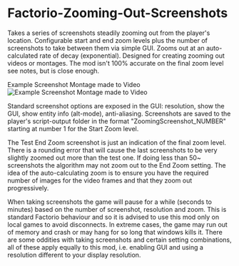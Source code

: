# Factorio-Zooming-Out-Screenshots

Takes a series of screenshots steadily zooming out from the player's location. Configurable start and end zoom levels plus the number of screenshots to take between them via simple GUI. Zooms out at an auto-calculated rate of decay (exponential). Designed for creating zooming out videos or montages. The mod isn't 100% accurate on the final zoom level see notes, but is close enough.

Example Screenshot Montage made to Video
![Example Screenshot Montage made to Video](https://media.giphy.com/media/kWFmXsGmysEnTUkCSm/giphy.gif)

Standard screenshot options are exposed in the GUI: resolution, show the GUI, show entity info (alt-mode), anti-aliasing.
Screenshots are saved to the player's script-output folder in the format "ZoomingScreenshot_NUMBER" starting at number 1 for the Start Zoom level.

The Test End Zoom screenshot is just an indication of the final zoom level. There is a rounding error that will cause the last screenshots to be very slightly zoomed out more than the test one.
If doing less than 50~ screenshots the algorithm may not zoom out to the End Zoom setting.
The idea of the auto-calculating zoom is to ensure you have the required number of images for the video frames and that they zoom out progressively.

When taking screenshots the game will pause for a while (seconds to minutes) based on the number of screenshot, resolution and zoom. This is standard Factorio behaviour and so it is advised to use this mod only on local games to avoid disconnects. In extreme cases, the game may run out of memory and crash or may hang for so long that windows kills it.
There are some oddities with taking screenshots and certain setting combinations, all of these apply equally to this mod, i.e. enabling GUI and using a resolution different to your display resolution.
